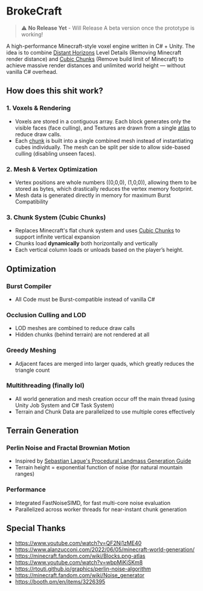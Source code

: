 # BrokeCraft
> ⚠️ **No Release Yet** - Will Release A beta version once the prototype is working! <br>

A high-performance Minecraft-style voxel engine written in C# + Unity. The idea is to combine [Distant Horizons](https://www.curseforge.com/minecraft/mc-mods/distant-horizons) Level Details (Removing Minecraft render distance) and [Cubic Chunks](https://www.curseforge.com/minecraft/mc-mods/opencubicchunks) (Remove build limit of Minecraft) to achieve massive render distances and unlimited world height — without vanilla C# overhead.


## How does this shit work?
### 1. Voxels & Rendering
- Voxels are stored in a contiguous array. Each block generates only the visible faces (face culling), and Textures are drawn from a single [atlas](https://minecraft.wiki/w/Atlas) to reduce draw calls.
- Each [chunk](https://minecraft.fandom.com/wiki/Chunk) is built into a single combined mesh instead of instantiating cubes individually. The mesh can be split per side to allow side-based culling (disabling unseen faces).

### 2. Mesh & Vertex Optimization
- Vertex positions are whole numbers ((0,0,0), (1,0,0)), allowing them to be stored as bytes, which drastically reduces the vertex memory footprint.
- Mesh data is generated directly in memory for maximum Burst Compatibility

### 3. Chunk System (Cubic Chunks)
- Replaces Minecraft's flat chunk system and uses [Cubic Chunks](https://www.curseforge.com/minecraft/mc-mods/opencubicchunks) to support infinite vertical expansion
- Chunks load **dynamically** both horizontally and vertically
- Each vertical column loads or unloads based on the player’s height.

## Optimization 
### Burst Compiler
- All Code must be Burst-compatible instead of vanilla C#
### Occlusion Culling and LOD
- LOD meshes are combined to reduce draw calls
- Hidden chunks (behind terrain) are not rendered at all
### Greedy Meshing
- Adjacent faces are merged into larger quads, which greatly reduces the triangle count
### Multithreading (finally lol)
- All world generation and mesh creation occur off the main thread (using Unity Job System and C# Task System)
- Terrain and Chunk Data are parallelized to use multiple cores effectively

## Terrain Generation
### Perlin Noise and Fractal Brownian Motion
- Inspired by [Sebastian Lague's Procedural Landmass Generation Guide](https://github.com/SebLague/Procedural-Landmass-Generation)
- Terrain height = exponential function of noise (for natural mountain ranges)
### Performance
- Integrated FastNoiseSIMD, for fast multi-core noise evaluation
- Parallelized across worker threads for near-instant chunk generation


  
## Special Thanks
- https://www.youtube.com/watch?v=QF2Nj1zME40
- https://www.alanzucconi.com/2022/06/05/minecraft-world-generation/
- https://minecraft.fandom.com/wiki/Blocks.png-atlas
- https://www.youtube.com/watch?v=wbpMiKiSKm8
- https://rtouti.github.io/graphics/perlin-noise-algorithm
- https://minecraft.fandom.com/wiki/Noise_generator
- https://booth.pm/en/items/3226395
